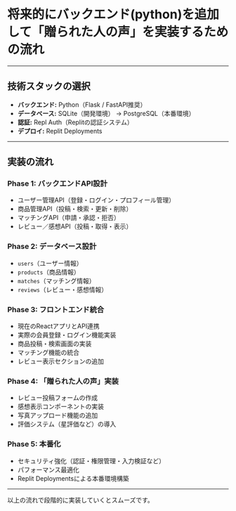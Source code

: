 # 将来的にバックエンド(python)を追加して「贈られた人の声」を実装するための流れ

---

## 技術スタックの選択

- **バックエンド:** Python（Flask / FastAPI推奨）  
- **データベース:** SQLite（開発環境） → PostgreSQL（本番環境）  
- **認証:** Repl Auth（Replitの認証システム）  
- **デプロイ:** Replit Deployments  

---

## 実装の流れ

### Phase 1: バックエンドAPI設計

- ユーザー管理API（登録・ログイン・プロフィール管理）  
- 商品管理API（投稿・検索・更新・削除）  
- マッチングAPI（申請・承認・拒否）  
- レビュー／感想API（投稿・取得・表示）  

### Phase 2: データベース設計

- `users`（ユーザー情報）  
- `products`（商品情報）  
- `matches`（マッチング情報）  
- `reviews`（レビュー・感想情報）  

### Phase 3: フロントエンド統合

- 現在のReactアプリとAPI連携  
- 実際の会員登録・ログイン機能実装  
- 商品投稿・検索画面の実装  
- マッチング機能の統合  
- レビュー表示セクションの追加  

### Phase 4: 「贈られた人の声」実装

- レビュー投稿フォームの作成  
- 感想表示コンポーネントの実装  
- 写真アップロード機能の追加  
- 評価システム（星評価など）の導入  

### Phase 5: 本番化

- セキュリティ強化（認証・権限管理・入力検証など）  
- パフォーマンス最適化  
- Replit Deploymentsによる本番環境構築  

---

以上の流れで段階的に実装していくとスムーズです。  
